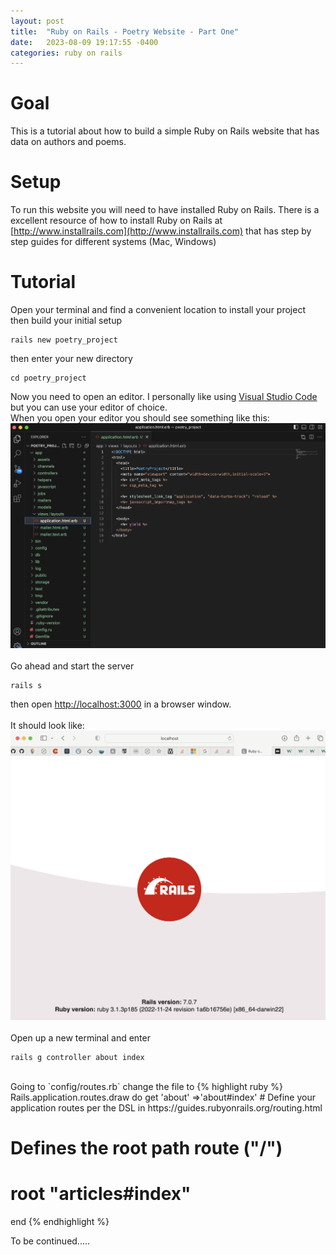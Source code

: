 ```yaml
---
layout: post
title:  "Ruby on Rails - Poetry Website - Part One"
date:   2023-08-09 19:17:55 -0400
categories: ruby on rails
---
```

# Goal 
This is a tutorial about how to build a simple Ruby on Rails website that has data on authors and poems. 
<br>
# Setup
To run this website you will need to have installed Ruby on Rails. There is a excellent resource of how to install Ruby on Rails at [http://www.installrails.com](http://www.installrails.com) that has step by step guides for different systems (Mac, Windows)
<br>
# Tutorial
Open your terminal and find a convenient location to install your project then build your initial setup
```
rails new poetry_project
```
then enter your new directory
```
cd poetry_project
```
Now you need to open an editor. I personally like using [Visual Studio Code](https://code.visualstudio.com) but you can use your editor of choice.
<br>
When you open your editor you should see something like this:
![](/assets/ROR_P1.png)
<br>
<br>
Go ahead and start the server
```
rails s
```
then open [http://localhost:3000](http://localhost:3000) in a browser window. 
<br>
<br>
It should look like:
![](/assets/ROR_P2.png)
<br>
<br>
Open up a new terminal and enter 
```
rails g controller about index
```
<br>
Going to `config/routes.rb` change the file to 
{% highlight ruby  %} 
Rails.application.routes.draw do
  get 'about' =>'about#index'
  # Define your application routes per the DSL in https://guides.rubyonrails.org/routing.html

  # Defines the root path route ("/")
  # root "articles#index"
end
{% endhighlight %}

To be continued.....


